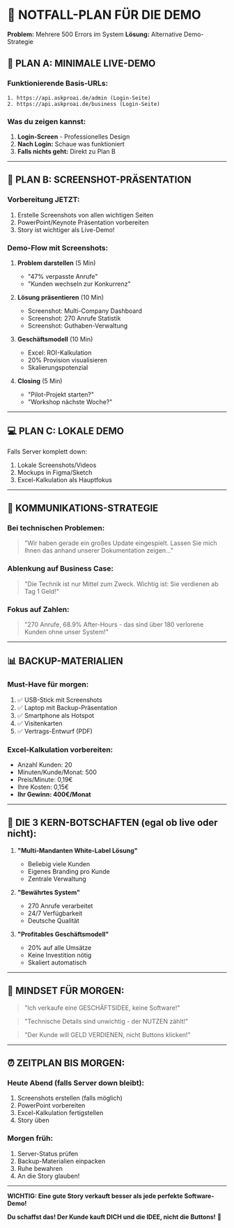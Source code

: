 # 🚨 NOTFALL-PLAN FÜR DIE DEMO

**Problem:** Mehrere 500 Errors im System
**Lösung:** Alternative Demo-Strategie

## 🎯 PLAN A: MINIMALE LIVE-DEMO

### Funktionierende Basis-URLs:
```
1. https://api.askproai.de/admin (Login-Seite)
2. https://api.askproai.de/business (Login-Seite)
```

### Was du zeigen kannst:
1. **Login-Screen** - Professionelles Design
2. **Nach Login:** Schaue was funktioniert
3. **Falls nichts geht:** Direkt zu Plan B

---

## 📱 PLAN B: SCREENSHOT-PRÄSENTATION

### Vorbereitung JETZT:
1. Erstelle Screenshots von allen wichtigen Seiten
2. PowerPoint/Keynote Präsentation vorbereiten
3. Story ist wichtiger als Live-Demo!

### Demo-Flow mit Screenshots:
1. **Problem darstellen** (5 Min)
   - "47% verpasste Anrufe"
   - "Kunden wechseln zur Konkurrenz"

2. **Lösung präsentieren** (10 Min)
   - Screenshot: Multi-Company Dashboard
   - Screenshot: 270 Anrufe Statistik
   - Screenshot: Guthaben-Verwaltung

3. **Geschäftsmodell** (10 Min)
   - Excel: ROI-Kalkulation
   - 20% Provision visualisieren
   - Skalierungspotenzial

4. **Closing** (5 Min)
   - "Pilot-Projekt starten?"
   - "Workshop nächste Woche?"

---

## 💻 PLAN C: LOKALE DEMO

Falls Server komplett down:
1. Lokale Screenshots/Videos
2. Mockups in Figma/Sketch
3. Excel-Kalkulation als Hauptfokus

---

## 💬 KOMMUNIKATIONS-STRATEGIE

### Bei technischen Problemen:
> "Wir haben gerade ein großes Update eingespielt. Lassen Sie mich Ihnen das anhand unserer Dokumentation zeigen..."

### Ablenkung auf Business Case:
> "Die Technik ist nur Mittel zum Zweck. Wichtig ist: Sie verdienen ab Tag 1 Geld!"

### Fokus auf Zahlen:
> "270 Anrufe, 68.9% After-Hours - das sind über 180 verlorene Kunden ohne unser System!"

---

## 📊 BACKUP-MATERIALIEN

### Must-Have für morgen:
1. ✅ USB-Stick mit Screenshots
2. ✅ Laptop mit Backup-Präsentation
3. ✅ Smartphone als Hotspot
4. ✅ Visitenkarten
5. ✅ Vertrags-Entwurf (PDF)

### Excel-Kalkulation vorbereiten:
- Anzahl Kunden: 20
- Minuten/Kunde/Monat: 500
- Preis/Minute: 0,19€
- Ihre Kosten: 0,15€
- **Ihr Gewinn: 400€/Monat**

---

## 🎯 DIE 3 KERN-BOTSCHAFTEN (egal ob live oder nicht):

1. **"Multi-Mandanten White-Label Lösung"**
   - Beliebig viele Kunden
   - Eigenes Branding pro Kunde
   - Zentrale Verwaltung

2. **"Bewährtes System"**
   - 270 Anrufe verarbeitet
   - 24/7 Verfügbarkeit
   - Deutsche Qualität

3. **"Profitables Geschäftsmodell"**
   - 20% auf alle Umsätze
   - Keine Investition nötig
   - Skaliert automatisch

---

## 🚀 MINDSET FÜR MORGEN:

> "Ich verkaufe eine GESCHÄFTSIDEE, keine Software!"

> "Technische Details sind unwichtig - der NUTZEN zählt!"

> "Der Kunde will GELD VERDIENEN, nicht Buttons klicken!"

---

## ⏰ ZEITPLAN BIS MORGEN:

### Heute Abend (falls Server down bleibt):
1. Screenshots erstellen (falls möglich)
2. PowerPoint vorbereiten
3. Excel-Kalkulation fertigstellen
4. Story üben

### Morgen früh:
1. Server-Status prüfen
2. Backup-Materialien einpacken
3. Ruhe bewahren
4. An die Story glauben!

---

**WICHTIG: Eine gute Story verkauft besser als jede perfekte Software-Demo!**

**Du schaffst das! Der Kunde kauft DICH und die IDEE, nicht die Buttons!** 🎉